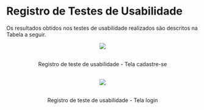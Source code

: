 # Registro de Testes de Usabilidade

Os resultados obtidos nos testes de usabilidade realizados são descritos na Tabela a seguir.

<div align="center">
<img src="https://github.com/ICEI-PUC-Minas-PMV-ADS/pmv-ads-2023-1-e2-proj-int-t5-grupo4/blob/main/docs/img/WhatsApp%20Image%202023-05-10%20at%2022.18.40.jpg"/>
</div>
<br>
<p align="center">Registro de teste de usabilidade - Tela cadastre-se</p>
<br>

<div align="center">
<img src="https://github.com/ICEI-PUC-Minas-PMV-ADS/pmv-ads-2023-1-e2-proj-int-t5-grupo4/blob/main/docs/img/WhatsApp%20Image%202023-05-10%20at%2022.18.58.jpg"/>
</div>
<br>
<p align="center">Registro de teste de usabilidade - Tela login</p>

